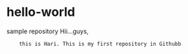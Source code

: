 # hello-world
sample repository
 Hii...guys,
  
        this is Hari. This is my first repository in Githubb
